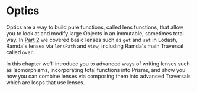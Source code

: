# Optics

Optics are a way to build pure functions, called lens functions, that allow you to look at and modify large Objects in an immutable, sometimes total way. In [Part 2](../part2/README.md) we covered basic lenses such as `get` and `set` in Lodash, Ramda's lenses via `lensPath` and `view`, including Ramda's main Traversal called `over`.

In this chapter we'll introduce you to advanced ways of writing lenses such as Isomorphisms, incorporating total functions into Prisms, and show you how you can combine lenses via composing them into advanced Traversals which are loops that use lenses.